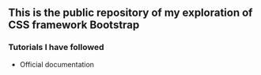 ## This is the public repository of my exploration of CSS framework Bootstrap

### Tutorials I have followed
- Official documentation